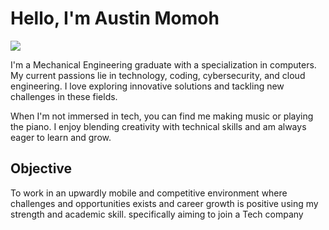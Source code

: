 # Hello, I'm Austin Momoh
<a href="https://www.linkedin.com/in/austin-momoh-89676b179/"><img src="https://img.shields.io/badge/-LinkedIn-0072b1?&style=for-the-badge&logo=linkedin&logoColor=white" /></a>

I'm a Mechanical Engineering graduate with a specialization in computers. My current passions lie in technology, coding, cybersecurity, and cloud engineering. I love exploring innovative solutions and tackling new challenges in these fields.

When I'm not immersed in tech, you can find me making music or playing the piano. I enjoy blending creativity with technical skills and am always eager to learn and grow.

## Objective


To work in an upwardly mobile and competitive environment where challenges and opportunities
exists and career growth is positive using my strength and academic skill.
specifically aiming to join a Tech company


